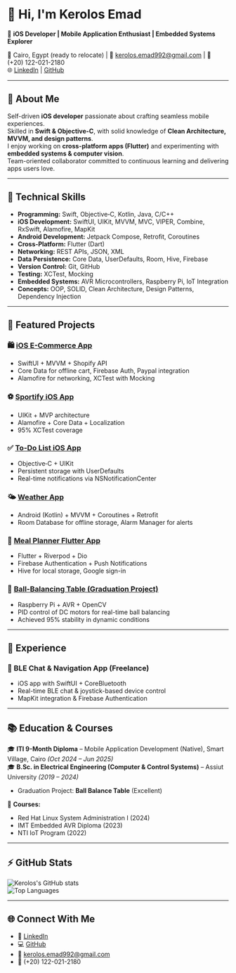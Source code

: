 # 👋 Hi, I'm Kerolos Emad  

🚀 **iOS Developer | Mobile Application Enthusiast | Embedded Systems Explorer**  

📍 Cairo, Egypt (ready to relocate) | 📧 kerolos.emad992@gmail.com | 📱 (+20) 122-021-2180  
🌐 [LinkedIn](https://www.linkedin.com/in/kerolosemad/) | [GitHub](https://github.com/kemad97)  

---

## 📝 About Me  
Self-driven **iOS developer** passionate about crafting seamless mobile experiences.  
Skilled in **Swift & Objective-C**, with solid knowledge of **Clean Architecture, MVVM, and design patterns**.  
I enjoy working on **cross-platform apps (Flutter)** and experimenting with **embedded systems & computer vision**.  
Team-oriented collaborator committed to continuous learning and delivering apps users love.  

---

## 🔧 Technical Skills  

- **Programming:** Swift, Objective‑C, Kotlin, Java, C/C++  
- **iOS Development:** SwiftUI, UIKit, MVVM, MVC, VIPER, Combine, RxSwift, Alamofire, MapKit  
- **Android Development:** Jetpack Compose, Retrofit, Coroutines  
- **Cross‑Platform:** Flutter (Dart)  
- **Networking:** REST APIs, JSON, XML  
- **Data Persistence:** Core Data, UserDefaults, Room, Hive, Firebase  
- **Version Control:** Git, GitHub  
- **Testing:** XCTest, Mocking  
- **Embedded Systems:** AVR Microcontrollers, Raspberry Pi, IoT Integration  
- **Concepts:** OOP, SOLID, Clean Architecture, Design Patterns, Dependency Injection  

---

## 📌 Featured Projects  

### 🛍️ [iOS E-Commerce App](#)  
- SwiftUI + MVVM + Shopify API  
- Core Data for offline cart, Firebase Auth, Paypal integration  
- Alamofire for networking, XCTest with Mocking  

### ⚽ [Sportify iOS App](#)  
- UIKit + MVP architecture  
- Alamofire + Core Data + Localization  
- 95% XCTest coverage  

### ✅ [To-Do List iOS App](#)  
- Objective‑C + UIKit  
- Persistent storage with UserDefaults  
- Real-time notifications via NSNotificationCenter  

### 🌤️ [Weather App](#)  
- Android (Kotlin) + MVVM + Coroutines + Retrofit  
- Room Database for offline storage, Alarm Manager for alerts  

### 🍴 [Meal Planner Flutter App](https://github.com/kemad97/Meals-Planner-App)  
- Flutter + Riverpod + Dio  
- Firebase Authentication + Push Notifications  
- Hive for local storage, Google sign-in  

### 🎯 [Ball-Balancing Table (Graduation Project)](#)  
- Raspberry Pi + AVR + OpenCV  
- PID control of DC motors for real-time ball balancing  
- Achieved 95% stability in dynamic conditions  

---

## 💼 Experience  

### 🔹 BLE Chat & Navigation App (Freelance)  
- iOS app with SwiftUI + CoreBluetooth  
- Real-time BLE chat & joystick-based device control  
- MapKit integration & Firebase Authentication  

---

## 📚 Education & Courses  

🎓 **ITI 9-Month Diploma** – Mobile Application Development (Native), Smart Village, Cairo *(Oct 2024 – Jun 2025)*  
🎓 **B.Sc. in Electrical Engineering (Computer & Control Systems)** – Assiut University *(2019 – 2024)*  
- Graduation Project: **Ball Balance Table** (Excellent)  

📘 **Courses:**  
- Red Hat Linux System Administration I (2024)  
- IMT Embedded AVR Diploma (2023)  
- NTI IoT Program (2022)  

---

## ⚡ GitHub Stats  
![Kerolos's GitHub stats](https://github-readme-stats.vercel.app/api?username=kemad97&show_icons=true&theme=tokyonight)  
![Top Languages](https://github-readme-stats.vercel.app/api/top-langs/?username=kemad97&layout=compact&theme=tokyonight)  

---

## 🌐 Connect With Me  
- 💼 [LinkedIn](https://www.linkedin.com/in/kerolosemad/)  
- 💻 [GitHub](https://github.com/kemad97)  
- 📧 kerolos.emad992@gmail.com  
- 📱  (+20) 122-021-2180  
